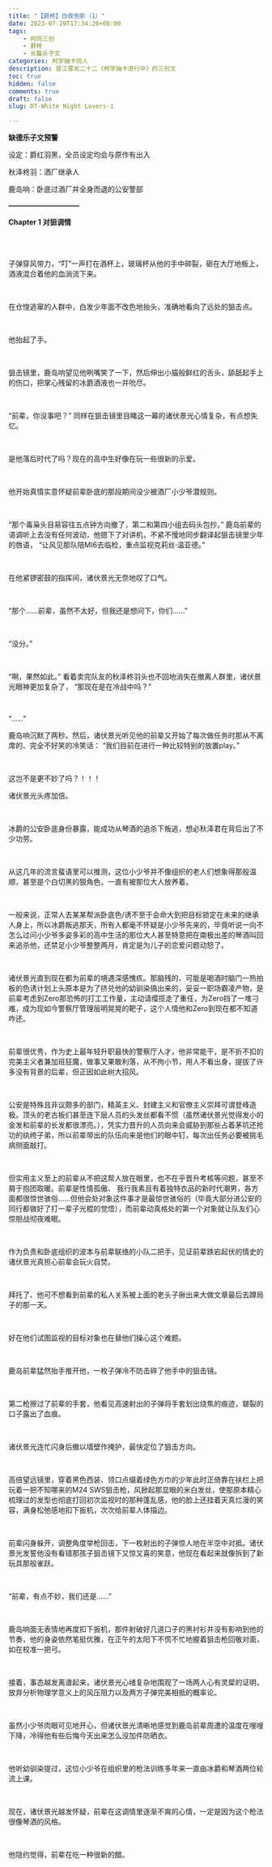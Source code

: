 ```yaml
---
title: "【爵柊】白夜倒影（1）"
date: 2023-07-20T17:34:26+08:00
tags: 
    - 柯同三创
    - 爵柊
    - 长篇乐子文
categories: 柯学抽卡同人
description: 晋江雾凇二十二《柯学抽卡进行中》的三创文
toc: true
hidden: false
comments: true
draft: false
slug: DT-White Night Lovers-1

---
```


**缺德乐子文预警**

设定：爵红羽黑，全员设定均会与原作有出入

秋泽柊羽：酒厂继承人

鹿岛响：卧底过酒厂并全身而退的公安警部

**——————————**

**Chapter 1 对狙调情**

<br>

<br>

子弹穿风带力，“叮”一声打在酒杯上，玻璃杯从他的手中碎裂，砸在大厅地板上，酒液混合着他的血淌流下来。

<br>

在仓惶逃窜的人群中，白发少年面不改色地抬头，准确地看向了远处的狙击点。

<br>

他抬起了手。

<br>

狙击镜里，鹿岛响望见他咧嘴笑了一下，然后伸出小猫般鲜红的舌头，舔舐起手上的伤口，把掌心残留的冰爵酒液也一并吮尽。

<br>

“前辈，你没事吧？”
同样在狙击镜里目睹这一幕的诸伏景光心情复杂，有点想失忆。

<br>


是他落后时代了吗？现在的高中生好像在玩一些很新的示爱。

<br>


他开始真情实意怀疑前辈卧底的那段期间没少被酒厂小少爷潜规则。

<br>

“那个毒枭头目易容往五点钟方向撤了，第二和第四小组去码头包抄。”
鹿岛前辈的语调听上去没有任何波动，他摁下了对讲机，不紧不慢地同步翻译起狙击镜里少年的唇语，
“让风见那队陪MI6去临检，重点监视克莉丝·温亚德。”

<br>


在他紧锣密鼓的指挥间，诸伏景光无奈地叹了口气。

<br>

“那个……前辈，虽然不太好，但我还是想问下，你们……”

<br>

“没分。”

<br>

“啊，果然如此。”
看着卖完队友的秋泽柊羽头也不回地消失在撤离人群里，诸伏景光眼神更加复杂了，
“那现在是在冷战中吗？”

<br>


“……”

鹿岛响沉默了两秒。然后，诸伏景光听见他的前辈又开始了每次做任务时那从不离席的、完全不好笑的冷笑话：
“我们目前在进行一种比较特别的放置play。”

<br>


这岂不是更不妙了吗？！！！

诸伏景光头疼加倍。

<br>


冰爵的公安卧底身份暴露，能成功从琴酒的追杀下叛逃，想必秋泽君在背后出了不少功劳。

<br>


从这几年的流言蜚语里可以推测，这位小少爷并不像组织的老人们想象得那般温顺，甚至是个白切黑的狠角色，一直有被那位大人放养着。

<br>


一般来说，正常人去某某帮派卧底色/诱不至于会命大到把目标锁定在未来的继承人身上，所以冰爵叛逃那天，所有人都毫不怀疑是小少爷先来的，毕竟听说一向不怎么过问小少爷多姿多彩的高中生活的那位大人甚至特意把在南极出差的琴酒叫回来追杀他，还禁足小少爷整整两月，肯定是为儿子的恋爱问题动怒了。

<br>


诸伏景光直到现在都为前辈的境遇深感愧疚。那脑残的、可能是喝酒时脑门一热拍板的色诱计划上头原本是为了挤兑他的幼驯染搞出来的，妥妥一职场霸凌产物，是前辈考虑到Zero那恐怖的打工工作量，主动请缨揽走了重任，为Zero挡了一堆刁难，成为现如今警察厅管理层明晃晃的靶子，这个人情他和Zero到现在都不知道咋还。

<br>


前辈很优秀，作为史上最年轻升职最快的警察厅人才，他非常能干，是不折不扣的完美主义者兼加班狂魔，做事又果敢利落，从不拘小节，用人不看出身，提拔了许多没有背景的后辈，但正因如此树大招风。

<br>


公安是特殊且非议颇多的部门，精英主义、封建主义和官僚主义崇拜可谓登峰造极。顶头的老古板们甚至连下层人员的头发丝都看不惯（虽然诸伏景光觉得发小的金发和前辈的长发都很漂亮。），凭实力晋升的人员向来会威胁到那些占着茅坑还抢功的纨绔子弟，所以前辈带出的队伍向来是他们的眼中钉，每次出任务必要被挑毛病侧面敲打。

<br>


但实用主义至上的前辈从不把这帮人放在眼里，也不在乎晋升考核等问题，甚至不屑于抱团取暖。前辈是性情孤傲、 我行我素且有着独特衣品的新时代潮男，各方面都很惊世骇俗……但他会处对象这件事才是最惊世骇俗的（毕竟大部分进公安的同行都做好了打一辈子光棍的觉悟），而前辈动真格处的第一个对象就让队友们心惊胆战彻夜难眠。

<br>


作为负责和卧底组织的波本与前辈联络的小队二把手，见证前辈跌宕起伏的情史的诸伏景光真担心前辈会玩火自焚。

<br>


拜托了、他可不想看到前辈的私人关系被上面的老头子揪出来大做文章最后去蹲局子的那一天。

<br>


好在他们试图监视的目标对象也在替他们操心这个难题。

<br>


鹿岛前辈猛然抬手推开他，一枚子弹冷不防击碎了他手中的狙击镜。

<br>


第二枪擦过了前辈的手套，他看见高速射出的子弹将手套划出烧焦的痕迹，皲裂的口子露出了血痕。

<br>


诸伏景光连忙闪身后撤以墙壁作掩护，最快定位了狙击方向。

<br>


高倍望远镜里，穿着黑色西装、领口点缀着绿色方巾的少年此时正倚靠在扶栏上把玩着一把不知哪来的M24 SWS狙击枪，风掀起那显眼的米白发丝，使那原本精心梳理过的发型也彻底打回初次监视时的那种蓬乱感，他的脸上还挂着天真烂漫的笑容，满身松弛感地扣下扳机，次次给前辈人体描边。

<br>


前辈闪身躲开，调整角度举枪回击，下一枚射出的子弹惊人地在半空中对抵。诸伏景光发誓他没有看错那孩子狙击镜下又惊又喜的笑意，他现在看起来就像拆到了新玩具那般雀跃。

<br>


“前辈，有点不妙，我们还是……”

<br>


鹿岛响面无表情地再度扣下扳机，那件射破好几道口子的黑衬衫并没有影响到他的节奏，他的身姿依然笔挺优雅，在正午的太阳下不慌不忙地握着狙击枪回敬对面，如在校准一把弓。

<br>


接着，事态越发离谱起来，诸伏景光心绪复杂地围观了一场两人心有灵犀的证明，放弃分析物理学意义上的风压阻力以及两方子弹完美相抵的概率论。

<br>


虽然小少爷肉眼可见地开心，但诸伏景光清晰地感觉到鹿岛前辈周遭的温度在嗖嗖下降，冷得他有些后悔今天出来怎么没加件防晒衣。

<br>


他听幼驯染提过，这位小少爷在组织里的枪法训练多年来一直由冰爵和琴酒两位轮流上课。

<br>


现在，诸伏景光越发怀疑，前辈在这调情里逐渐不爽的心情，一定是因为这个枪法很像琴酒的风格。

<br>


他隐约觉得，前辈在吃一种很新的醋。

<br>

